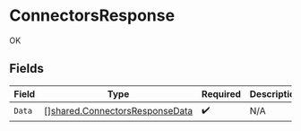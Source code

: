 # ConnectorsResponse

OK


## Fields

| Field                                                                                   | Type                                                                                    | Required                                                                                | Description                                                                             |
| --------------------------------------------------------------------------------------- | --------------------------------------------------------------------------------------- | --------------------------------------------------------------------------------------- | --------------------------------------------------------------------------------------- |
| `Data`                                                                                  | [][shared.ConnectorsResponseData](../../../pkg/models/shared/connectorsresponsedata.md) | :heavy_check_mark:                                                                      | N/A                                                                                     |
